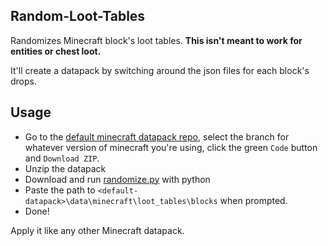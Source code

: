 ## Random-Loot-Tables
Randomizes Minecraft block's loot tables. **This isn't meant to work for entities or chest loot.**

It'll create a datapack by switching around the json files for each block's drops.

## Usage
- Go to the [default minecraft datapack repo](https://github.com/PixiGeko/Minecraft-default-data/), select the branch for whatever version of minecraft you're using, click the green `Code` button and `Download ZIP`.
- Unzip the datapack
- Download and run [randomize.py](/randomize.py) with python
- Paste the path to `<default-datapack>\data\minecraft\loot_tables\blocks` when prompted.
- Done!

Apply it like any other Minecraft datapack.
